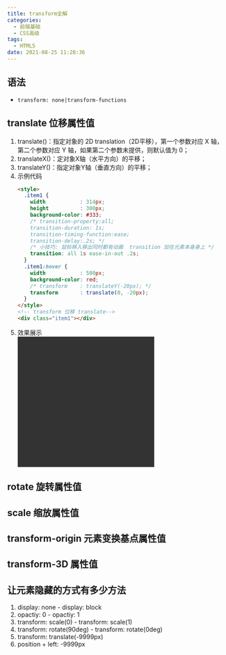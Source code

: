 ```yaml
---
title: transform全解
categories:
  - 前端基础
  - CSS高级
tags:
  - HTML5
date: 2021-08-25 11:28:36
---
```


## 语法
- `transform: none|transform-functions`

## translate 位移属性值
1. translate()：指定对象的 2D translation（2D平移），第一个参数对应 X 轴，第二个参数对应 Y 轴，如果第二个参数未提供，则默认值为 0；
2. translateX()：定对象X轴（水平方向）的平移；
3. translateY()：指定对象Y轴（垂直方向）的平移；
4. 示例代码
    ```HTML
    <style>
      .item1 {
        width           : 314px;
        height          : 300px;
        background-color: #333;
        /* transition-property:all;
        transition-duration: 1s;
        transition-timing-function:ease;
        transition-delay:.2s; */
        /* 小技巧: 鼠标移入移出同时都有动画  transition 加在元素本身身上 */
        transition: all 1s ease-in-out .2s;
      }
      .item1:hover {
        width           : 500px;
        background-color: red;
        /* transform    : translateY(-20px); */
        transform       : translate(0, -20px);
      }
    </style>
    <!-- transform 位移 translate-->
    <div class="item1"></div>
    ```
5. 效果展示
    <style>
      .item1 {
        width           : 314px;
        height          : 300px;
        background-color: #333;
        /* transition-property:all;
        transition-duration: 1s;
        transition-timing-function:ease;
        transition-delay:.2s; */
        /* 小技巧: 鼠标移入移出同时都有动画  transition 加在元素本身身上 */
        transition: all 1s ease-in-out .2s;
      }
      .item1:hover {
        width           : 500px;
        background-color: red;
        /* transform    : translateY(-20px); */
        transform       : translate(0, -20px);
      }
    </style>
    <!-- transform 位移 translate-->
    <div class="item1"></div>

## rotate 旋转属性值

## scale 缩放属性值

## transform-origin 元素变换基点属性值

## transform-3D 属性值

## 让元素隐藏的方式有多少方法
1. display: none - display: block
2. opactiy: 0 - opactiy: 1
3. transform: scale(0) - transform: scale(1)
4. transform: rotate(90deg) - transform: rotate(0deg)
5. transform: translate(-9999px)
6. position + left: -9999px
